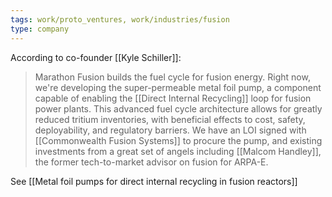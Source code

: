 ```yaml
---
tags: work/proto_ventures, work/industries/fusion
type: company
---
```

According to co-founder [[Kyle Schiller]]:
>Marathon Fusion builds the fuel cycle for fusion energy. Right now, we're developing the super-permeable metal foil pump, a component capable of enabling the [[Direct Internal Recycling]] loop for fusion power plants. This advanced fuel cycle architecture allows for greatly reduced tritium inventories, with beneficial effects to cost, safety, deployability, and regulatory barriers. We have an LOI signed with [[Commonwealth Fusion Systems]] to procure the pump, and existing investments from a great set of angels including [[Malcom Handley]], the former tech-to-market advisor on fusion for ARPA-E.

See [[Metal foil pumps for direct internal recycling in fusion reactors]]
